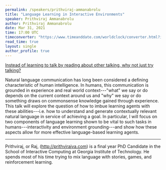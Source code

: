 ```yaml
---
permalink: /speakers/prithviraj-ammanabrolu
title: "Language Learning in Interactive Environments"
speaker: Prithviraj Ammanabrolu
author: Prithviraj Ammanabrolu
date: Mar 31, 2021
time: 17:00 UTC
timeconverter: "https://www.timeanddate.com/worldclock/converter.html?iso=20210331T140000&p1=1440&p2=224&p3=179&p4=136&p5=676&p6=33&p7=152"
read_time: true
layout: single
author_profile: true
---
```


<a href="https://lolmythesis.com/" class="one-line">Instead of learning to talk by reading about other talking, why not just try talking?</a>

Natural language communication has long been considered a defining characteristic of human intelligence. In humans, this communication is grounded in experience and real world context---"what" we say or do depends on the current context around us and "why" we say or do something draws on commonsense knowledge gained through experience. This talk will explore the question of how to imbue learning agents with these abilities---i.e. how to understand and generate contextually relevant natural language in service of achieving a goal. In particular, I will focus on two components of language learning shown to be vital to such tasks in humans---interactivity and environment grounding---and show how these aspects allow for more effective language-based learning agents.

<hr>

Prithviraj, or Raj, (http://prithvirajva.com) is a final year PhD Candidate in the School of Interactive Computing at Georgia Institute of Technology. He spends most of his time trying to mix language with stories, games, and reinforcement learning.
